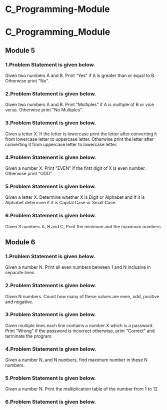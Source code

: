 # C_Programming-Module
# C_Programming_Module
## Module 5
### 1.Problem Statement is given below.
Given two numbers A and B. Print "Yes" if A is greater than or equal to B. Otherwise print "No".

### 2.Problem Statement is given below.
Given two numbers A and B. Print "Multiples" if A is multiple of B or vice versa. Otherwise print "No Multiples".
### 3.Problem Statement is given below.
Given a letter X. If the letter is lowercase print the letter after converting it from lowercase letter to uppercase letter. Otherwise print the letter after converting it from uppercase letter to lowercase letter.
### 4.Problem Statement is given below.
Given a number X. Print "EVEN" if the first digit of X is even number. Otherwise print "ODD".
### 5.Problem Statement is given below.
Given a letter X. Determine whether X is Digit or Alphabet and if it is Alphabet determine if it is Capital Case or Small Case.
### 6.Problem Statement is given below.
Given 3 numbers A, B and C, Print the minimum and the maximum numbers.

## Module 6
### 1.Problem Statement is given below.
Given a number N. Print all even numbers between 1 and N inclusive in separate lines.
### 2.Problem Statement is given below.
Given N numbers. Count how many of these values are even, odd, positive and negative.
### 3.Problem Statement is given below.
Given multiple lines each line contains a number X which is a password. Print "Wrong" if the password is incorrect otherwise, print "Correct" and terminate the program.
### 4.Problem Statement is given below.
Given a number N, and N numbers, find maximum number in these N numbers.
### 5.Problem Statement is given below.
Given a number N. Print the maltiplication table of the number from 1 to 12
### 6.Problem Statement is given below.